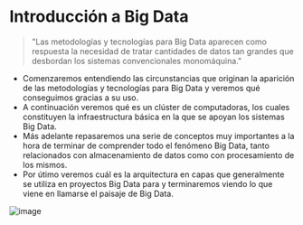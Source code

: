 # Introducción a Big Data

> "Las metodologías y tecnologías para Big Data aparecen como respuesta la
necesidad de tratar cantidades de datos tan grandes que desbordan los sistemas
convencionales monomáquina."

- Comenzaremos entendiendo las circunstancias que originan la aparición de las
metodologías y tecnologías para Big Data y veremos qué conseguimos gracias a su uso.
- A continuación veremos qué es un clúster de computadoras, los cuales constituyen la
infraestructura básica en la que se apoyan los sistemas Big Data.
- Más adelante repasaremos una serie de conceptos muy importantes a la hora de terminar
de comprender todo el fenómeno Big Data, tanto relacionados con almacenamiento de
datos como con procesamiento de los mismos.
- Por útimo veremos cuál es la arquitectura en capas que generalmente se utiliza en
proyectos Big Data para y terminaremos viendo lo que viene en llamarse el paisaje de Big
Data.

![image](https://github.com/victoriajm07/IABD/assets/122750285/e90452b3-e9be-4310-aa30-90b87cffc290)

